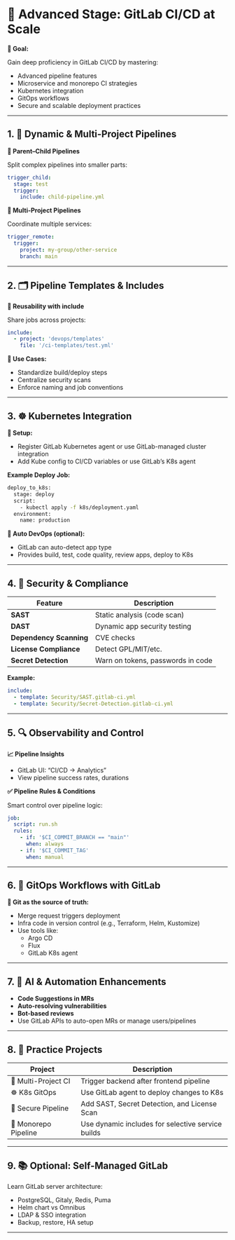 # 🔴 Advanced Stage: GitLab CI/CD at Scale

**🎯 Goal:**

Gain deep proficiency in GitLab CI/CD by mastering:
    
- Advanced pipeline features
- Microservice and monorepo CI strategies
- Kubernetes integration
- GitOps workflows
- Secure and scalable deployment practices

---

## 1. 🧱 Dynamic & Multi-Project Pipelines

**🔁 Parent–Child Pipelines**

Split complex pipelines into smaller parts:

```yaml
trigger_child:
  stage: test
  trigger:
    include: child-pipeline.yml
```

**🧩 Multi-Project Pipelines**

Coordinate multiple services:

```yaml
trigger_remote:
  trigger:
    project: my-group/other-service
    branch: main
```

---

## 2. 🗂️ Pipeline Templates & Includes

**🔄 Reusability with include**

Share jobs across projects:

```yaml
include:
  - project: 'devops/templates'
    file: '/ci-templates/test.yml'
```

**🧪 Use Cases:**

- Standardize build/deploy steps
- Centralize security scans
- Enforce naming and job conventions

---

## 3. ☸️ Kubernetes Integration

**🔧 Setup:**

- Register GitLab Kubernetes agent or use GitLab-managed cluster integration
- Add Kube config to CI/CD variables or use GitLab’s K8s agent

**Example Deploy Job:**

```bash
deploy_to_k8s:
  stage: deploy
  script:
    - kubectl apply -f k8s/deployment.yaml
  environment:
    name: production
```

**🔄 Auto DevOps (optional):**

- GitLab can auto-detect app type
- Provides build, test, code quality, review apps, deploy to K8s

---

## 4. 🔐 Security & Compliance

| Feature                 | Description                       |
| ----------------------- | --------------------------------- |
| **SAST**                | Static analysis (code scan)       |
| **DAST**                | Dynamic app security testing      |
| **Dependency Scanning** | CVE checks                        |
| **License Compliance**  | Detect GPL/MIT/etc.               |
| **Secret Detection**    | Warn on tokens, passwords in code |

**Example:**

```yaml
include:
  - template: Security/SAST.gitlab-ci.yml
  - template: Security/Secret-Detection.gitlab-ci.yml
```

---

## 5. 🔍 Observability and Control

**📈 Pipeline Insights**

- GitLab UI: “CI/CD → Analytics”
- View pipeline success rates, durations

**✅ Pipeline Rules & Conditions**

Smart control over pipeline logic:

```yaml
job:
  script: run.sh
  rules:
    - if: '$CI_COMMIT_BRANCH == "main"'
      when: always
    - if: '$CI_COMMIT_TAG'
      when: manual
```

---

## 6. 🤖 GitOps Workflows with GitLab

**🔁 Git as the source of truth:**

- Merge request triggers deployment
- Infra code in version control (e.g., Terraform, Helm, Kustomize)
- Use tools like:
  - Argo CD
  - Flux
  - GitLab K8s agent

---

## 7. 🧠 AI & Automation Enhancements

- **Code Suggestions in MRs**
- **Auto-resolving vulnerabilities**
- **Bot-based reviews**
- Use GitLab APIs to auto-open MRs or manage users/pipelines

---

## 8. 🧪 Practice Projects

| Project              | Description                                       |
| -------------------- | ------------------------------------------------- |
| 🔗 Multi-Project CI  | Trigger backend after frontend pipeline           |
| ☸️ K8s GitOps        | Use GitLab agent to deploy changes to K8s         |
| 🔐 Secure Pipeline   | Add SAST, Secret Detection, and License Scan      |
| 📂 Monorepo Pipeline | Use dynamic includes for selective service builds |

---

## 9. 📚 Optional: Self-Managed GitLab

Learn GitLab server architecture:

- PostgreSQL, Gitaly, Redis, Puma
- Helm chart vs Omnibus
- LDAP & SSO integration
- Backup, restore, HA setup

---
